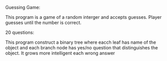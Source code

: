 Guessing Game:

This program is a game of a random interger and accepts guesses. Player guesses until the number is correct.



20 questions:

This program construct a binary tree where eacch leaf has name of the object and each branch node has yes/no question that distinguishes the object. It grows more intelligent each wrong answer
